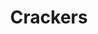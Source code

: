 ---
layout: recette
categories: [recettes]
hidden: true
lang: fr
sitemap: false
title: Crackers
type: sel
ingredients: 
  - nom: beurre
    qte: 100
    unite: gr
  - nom: flocons d'avoine
    qte: 75
    unite: gr
  - nom: farine complète
    qte: 30
    unite: gr
  - nom: sel
    qte: 0.5
    unite: cuillère à café
  - nom: herbes
    qte: 1
    unite: cuillère à café
  - nom: graines
    qte: 50
    unite: gr
  - nom: oeuf
    qte: 1
preconditions:
  - Préchauffer le four à 200°C
  - Le beurre doit être pommade
etapes:
  - label: Préparation
    details:
      - Verser le beurre et les flocons d'avoine dans un saladier. Mélanger à la main
      - Ajouter les ingrédients restants. Mélanger à la main
      - Placer une feuille de papier cuisson dans une plaque de cuisson 
      - Déverser la préparation dessus
      - Placer une autre feuille de papier cuisson par dessus 
      - Étaler avec un rouleau à pâtisserie
      - Retirer la seconde feuille de cuisson 
      - Précouper les biscuits avec une roulette à pizza
cuisson: 
  - Cuire 20 minutes à 200°C
---
